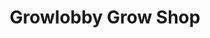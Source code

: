---
title: "Growlobby Grow Shop"
url: /majadahonda/growlobby-grow-shop/
shop: Landwirtschaftlich
---